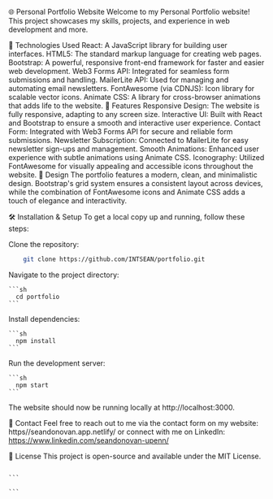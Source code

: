 🌐 Personal Portfolio Website
Welcome to my Personal Portfolio website! This project showcases my skills, projects, and experience in web development and more.

🚀 Technologies Used
React: A JavaScript library for building user interfaces.
HTML5: The standard markup language for creating web pages.
Bootstrap: A powerful, responsive front-end framework for faster and easier web development.
Web3 Forms API: Integrated for seamless form submissions and handling.
MailerLite API: Used for managing and automating email newsletters.
FontAwesome (via CDNJS): Icon library for scalable vector icons.
Animate CSS: A library for cross-browser animations that adds life to the website.
📄 Features
Responsive Design: The website is fully responsive, adapting to any screen size.
Interactive UI: Built with React and Bootstrap to ensure a smooth and interactive user experience.
Contact Form: Integrated with Web3 Forms API for secure and reliable form submissions.
Newsletter Subscription: Connected to MailerLite for easy newsletter sign-ups and management.
Smooth Animations: Enhanced user experience with subtle animations using Animate CSS.
Iconography: Utilized FontAwesome for visually appealing and accessible icons throughout the website.
🎨 Design
The portfolio features a modern, clean, and minimalistic design. Bootstrap's grid system ensures a consistent layout across devices, while the combination of FontAwesome icons and Animate CSS adds a touch of elegance and interactivity.

🛠 Installation & Setup
To get a local copy up and running, follow these steps:

Clone the repository:

```sh
    git clone https://github.com/INTSEAN/portfolio.git
```

Navigate to the project directory:

    ```sh
      cd portfolio
    ```

Install dependencies:

    ```sh
      npm install
    ```

Run the development server:

    ```sh
      npm start
    ```

The website should now be running locally at http://localhost:3000.

📧 Contact
Feel free to reach out to me via the contact form on my website: https//seandonovan.app.netlify/ or connect with me on LinkedIn: https://www.linkedin.com/seandonovan-upenn/

📝 License
This project is open-source and available under the MIT License.

````

```

```
````
